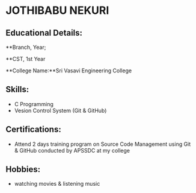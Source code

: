 # JOTHIBABU NEKURI

## Educational Details:

**Branch, Year;

**CST, 1st Year

**College Name:**Sri Vasavi Engineering College

## Skills:

- C Programming
- Vesion Control System (Git & GitHub)

## Certifications:

- Attend 2 days training program on Source Code Management using Git & GitHub conducted by APSSDC at my college

## Hobbies:

- watching movies & listening music
